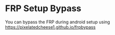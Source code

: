 # FRP Setup Bypass

You can bypass the FRP during android setup using https://pixelatedcheese1.github.io/frpbypass
